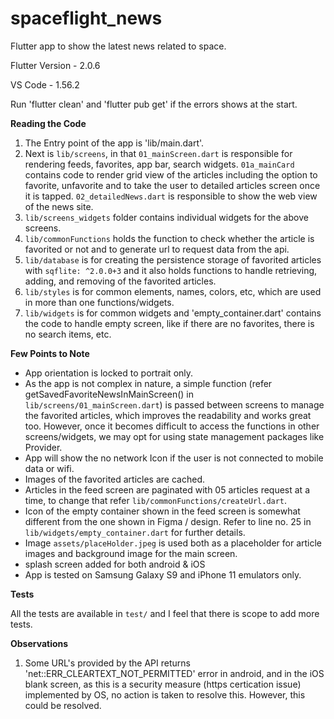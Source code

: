 # spaceflight_news
Flutter app to show the latest news related to space.

Flutter Version - 2.0.6

VS Code - 1.56.2

Run 'flutter clean' and 'flutter pub get' if the errors shows at the start.


**Reading the Code**
1. The Entry point of the app is 'lib/main.dart'. 
2. Next is `lib/screens`, in that `01_mainScreen.dart`  is responsible for rendering feeds, favorites, app bar, search widgets. `01a_mainCard` contains code to render grid view of the articles including the option to favorite, unfavorite and to take the user to detailed articles screen once it is tapped. `02_detailedNews.dart` is responsible to show the web view of the news site.
3. `lib/screens_widgets` folder contains individual widgets for the above screens.
4. `lib/commonFunctions` holds the function to check whether the article is favorited or not and to generate url to request data from the api.
5. `lib/database` is for creating the persistence storage of favorited articles with `sqflite: ^2.0.0+3` and it also holds functions to handle retrieving, adding, and removing of the favorited articles.
6. `lib/styles` is for common elements, names, colors, etc, which are used in more than one functions/widgets.
7. `lib/widgets` is for common widgets and 'empty_container.dart' contains the code to handle empty screen, like if there are no favorites, there is no search items, etc.

**Few Points to Note**
- App orientation is locked to portrait only.
- As the app is not complex in nature, a simple function (refer getSavedFavoriteNewsInMainScreen() in `lib/screens/01_mainScreen.dart`) is passed between screens to manage the favorited articles, which improves the readability and works great too. However, once it becomes difficult to access the functions in other screens/widgets, we may opt for using state management packages like Provider.
- App will show the no network Icon if the user is not connected to mobile data or wifi.
- Images of the favorited articles are cached.
- Articles in the feed screen are paginated with 05 articles request at a time, to change that refer `lib/commonFunctions/createUrl.dart`.
- Icon of the empty container shown in the feed screen is somewhat different from the one shown in Figma / design. Refer to line no. 25 in `lib/widgets/empty_container.dart` for further details.
- Image `assets/placeHolder.jpeg` is used both as a placeholder for article images and background image for the main screen.
- splash screen added for both android & iOS
- App is tested on Samsung Galaxy S9 and iPhone 11 emulators only.


**Tests**

All the tests are available in `test/` and I feel that there is scope to add more tests.

**Observations**
1.  Some URL's provided by the API returns 'net::ERR_CLEARTEXT_NOT_PERMITTED' error in android, and in the iOS blank screen, as this is a security measure (https certication issue) implemented by OS, no action is taken to resolve this. However, this could be resolved.
